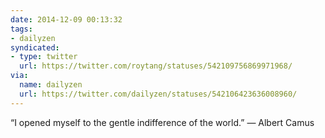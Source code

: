 ```yaml
---
date: 2014-12-09 00:13:32
tags:
- dailyzen
syndicated:
- type: twitter
  url: https://twitter.com/roytang/statuses/542109756869971968/
via:
  name: dailyzen
  url: https://twitter.com/dailyzen/statuses/542106423636008960/
---
```


“I opened myself to the gentle indifference of the world.” ― Albert Camus